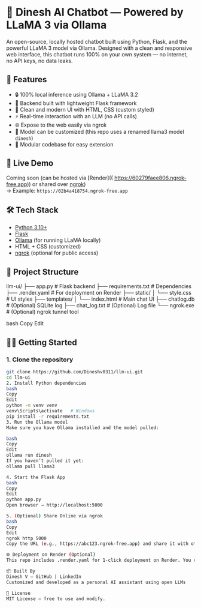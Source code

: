 # 🧠 Dinesh AI Chatbot — Powered by LLaMA 3 via Ollama

An open-source, locally hosted chatbot built using Python, Flask, and the powerful LLaMA 3 model via Ollama. Designed with a clean and responsive web interface, this chatbot runs 100% on your own system — no internet, no API keys, no data leaks.

## 🚀 Features

- 🔒 100% local inference using Ollama + LLaMA 3.2
- 🧰 Backend built with lightweight Flask framework
- 🎨 Clean and modern UI with HTML, CSS (custom styled)
- ⚡ Real-time interaction with an LLM (no API calls)
- 🌐 Expose to the web easily via ngrok
- 🧠 Model can be customized (this repo uses a renamed llama3 model `dinesh`)
- 📝 Modular codebase for easy extension

## 📸 Live Demo

Coming soon (can be hosted via [Render](( https://60279faee806.ngrok-free.app)) or shared over [ngrok](https://ngrok.com/))  
→ Example: `https://02b4a418754.ngrok-free.app`

## 🛠️ Tech Stack

- [Python 3.10+](https://www.python.org/)
- [Flask](https://flask.palletsprojects.com/)
- [Ollama](https://ollama.com/) (for running LLaMA locally)
- HTML + CSS (customized)
- [ngrok](https://ngrok.com/) (optional for public access)

## 📂 Project Structure

llm-ui/
├── app.py # Flask backend
├── requirements.txt # Dependencies
├── .render.yaml # For deployment on Render
├── static/
│ └── style.css # UI styles
├── templates/
│ └── index.html # Main chat UI
├── chatlog.db # (Optional) SQLite log
├── chat_log.txt # (Optional) Log file
└── ngrok.exe # (Optional) ngrok tunnel tool

bash
Copy
Edit

## 🧑‍💻 Getting Started

### 1. Clone the repository

```bash
git clone https://github.com/Dineshv0311/llm-ui.git
cd llm-ui
2. Install Python dependencies
bash
Copy
Edit
python -m venv venv
venv\Scripts\activate   # Windows
pip install -r requirements.txt
3. Run the Ollama model
Make sure you have Ollama installed and the model pulled:

bash
Copy
Edit
ollama run dinesh
If you haven’t pulled it yet:
ollama pull llama3

4. Start the Flask App
bash
Copy
Edit
python app.py
Open browser → http://localhost:5000

5. (Optional) Share Online via ngrok
bash
Copy
Edit
ngrok http 5000
Copy the URL (e.g., https://abc123.ngrok-free.app) and share it with others.

🌐 Deployment on Render (Optional)
This repo includes .render.yaml for 1-click deployment on Render. You can host the Flask app online and connect it to your local Ollama model via ngrok.

📦 Built By
Dinesh V — GitHub | LinkedIn
Customized and developed as a personal AI assistant using open LLMs

📄 License
MIT License — free to use and modify.
